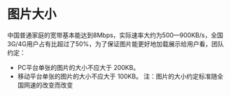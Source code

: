 # 图片大小
中国普通家庭的宽带基本能达到8Mbps，实际速率大约为500—900KB/s，全国3G/4G用户占有比超过了50%，为了保证图片能更好地加载展示给用户看，团队约定：

- PC平台单张的图片的大小不应大于 200KB。
- 移动平台单张的图片的大小不应大于 100KB。
注：图片的大小约定标准随全国网速的改变而改变
